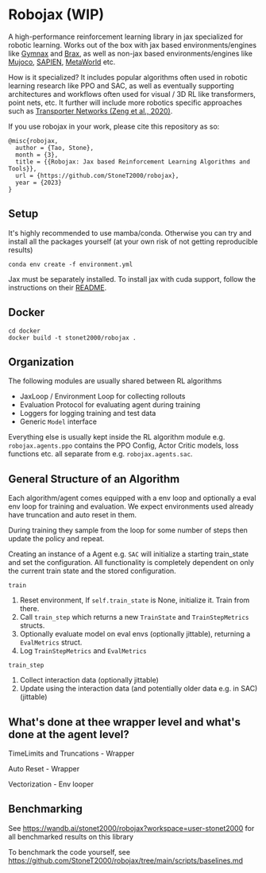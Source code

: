 # Robojax (WIP)

A high-performance reinforcement learning library in jax specialized for robotic learning. Works out of the box with jax based environments/engines like [Gymnax](https://github.com/RobertTLange/gymnax) and [Brax](https://github.com/google/brax/tree/main/brax), as well as non-jax based environments/engines like [Mujoco](https://github.com/deepmind/mujoco), [SAPIEN](https://github.com/haosulab/SAPIEN), [MetaWorld](https://github.com/rlworkgroup/metaworld) etc. 

<!-- <img src="https://user-images.githubusercontent.com/35373228/160072285-fb65294b-f6a6-4028-b60a-ac774191ac85.jpg" width=200/> -->

How is it specialized? It includes popular algorithms often used in robotic learning research like PPO and SAC, as well as eventually supporting architectures and workflows often used for visual / 3D RL like transformers, point nets, etc. It further will include more robotics specific approaches such as [Transporter Networks (Zeng et al., 2020)](https://transporternets.github.io/).

If you use robojax in your work, please cite this repository as so:

```
@misc{robojax,
  author = {Tao, Stone},
  month = {3},
  title = {{Robojax: Jax based Reinforcement Learning Algorithms and Tools}},
  url = {https://github.com/StoneT2000/robojax},
  year = {2023}
}
```

## Setup

It's highly recommended to use mamba/conda. Otherwise you can try and install all the packages yourself (at your own risk of not getting reproducible results)

```
conda env create -f environment.yml
```

Jax must be separately installed. To install jax with cuda support, follow the instructions on their [README](https://github.com/google/jax).

## Docker

```
cd docker
docker build -t stonet2000/robojax . 
```

## Organization

The following modules are usually shared between RL algorithms

- JaxLoop / Environment Loop for collecting rollouts
- Evaluation Protocol for evaluating agent during training
- Loggers for logging training and test data
- Generic `Model` interface

Everything else is usually kept inside the RL algorithm module e.g. `robojax.agents.ppo` contains the PPO Config, Actor Critic models, loss functions etc. all separate from e.g. `robojax.agents.sac`.

## General Structure of an Algorithm

Each algorithm/agent comes equipped with a env loop and optionally a eval env loop for training and evaluation. We expect environments used already have truncation and auto reset in them.

During training they sample from the loop for some number of steps then update the policy and repeat.

Creating an instance of a Agent e.g. `SAC` will initialize a starting train_state and set the configuration. All functionality is completely dependent on only the current train state and the stored configuration.

`train`
1. Reset environment, If `self.train_state` is None, initialize it. Train from there.
2. Call `train_step` which returns a new `TrainState` and `TrainStepMetrics` structs.
3. Optionally evaluate model on eval envs (optionally jittable), returning a `EvalMetrics` struct.
4. Log `TrainStepMetrics` and `EvalMetrics`

`train_step`
1. Collect interaction data (optionally jittable)
2. Update using the interaction data (and potentially older data e.g. in SAC) (jittable)



<!-- Async sampling? -->

## What's done at thee wrapper level and what's done at the agent level?

TimeLimits and Truncations - Wrapper

Auto Reset - Wrapper

Vectorization - Env looper

## Benchmarking
See https://wandb.ai/stonet2000/robojax?workspace=user-stonet2000 for all benchmarked results on this library

To benchmark the code yourself, see https://github.com/StoneT2000/robojax/tree/main/scripts/baselines.md
